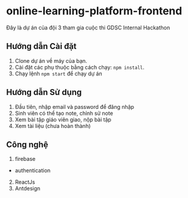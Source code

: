 # online-learning-platform-frontend
Đây là dự án của đội 3 tham gia cuộc thi GDSC Internal Hackathon

## Hướng dẫn Cài đặt

1. Clone dự án về máy của bạn.
2. Cài đặt các phụ thuộc bằng cách chạy: `npm install`.
3. Chạy lệnh `npm start` để chạy dự án

## Hướng dẫn Sử dụng

1. Đầu tiên, nhập email và password để đăng nhập
2. Sinh viên có thể tạo note, chỉnh sử note
3. Xem bài tập giáo viên giao, nộp bài tập
4. Xem tài liệu (chưa hoàn thành)

## Công nghệ
1. firebase
- authentication
2. ReactJs
3. Antdesign
